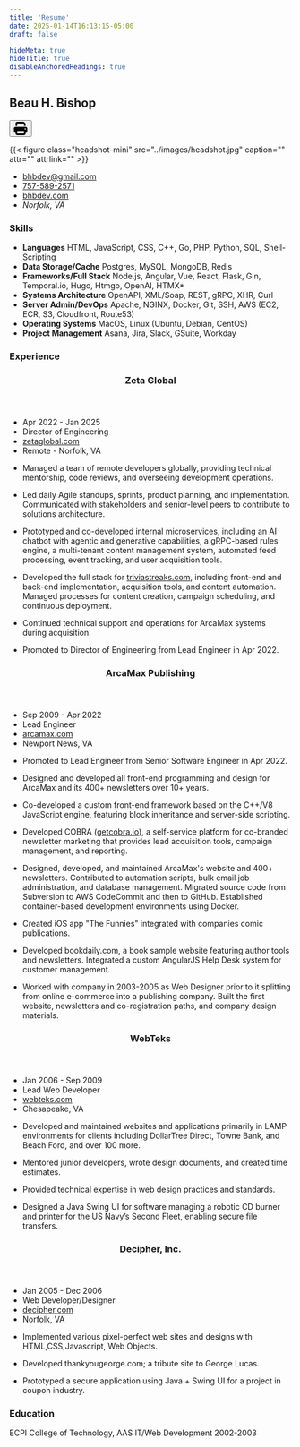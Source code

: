 ```yaml
---
title: 'Resume'
date: 2025-01-14T16:13:15-05:00
draft: false

hideMeta: true
hideTitle: true
disableAnchoredHeadings: true
---
```


<section class="res-header">
<h1>Beau H. Bishop</h1>

<button class="print" onclick="window.print()" title="Print">
 <svg xmlns="http://www.w3.org/2000/svg" viewBox="0 0 512 512" width="24" height="24"><!--!Font Awesome Free 6.7.2 by @fontawesome - https://fontawesome.com License - https://fontawesome.com/license/free Copyright 2025 Fonticons, Inc.--><path d="M128 0C92.7 0 64 28.7 64 64l0 96 64 0 0-96 226.7 0L384 93.3l0 66.7 64 0 0-66.7c0-17-6.7-33.3-18.7-45.3L400 18.7C388 6.7 371.7 0 354.7 0L128 0zM384 352l0 32 0 64-256 0 0-64 0-16 0-16 256 0zm64 32l32 0c17.7 0 32-14.3 32-32l0-96c0-35.3-28.7-64-64-64L64 192c-35.3 0-64 28.7-64 64l0 96c0 17.7 14.3 32 32 32l32 0 0 64c0 35.3 28.7 64 64 64l256 0c35.3 0 64-28.7 64-64l0-64zM432 248a24 24 0 1 1 0 48 24 24 0 1 1 0-48z"/></svg>
</button>

</section>



<div class="res-meta">

{{< figure class="headshot-mini" src="../images/headshot.jpg" caption="" attr="" attrlink="" >}} 

- [bhbdev@gmail.com](mailto:bhbdev@gmail.com)
- [757-589-2571](tel:17575892571)
- [bhbdev.com](https://bhbdev.com)
- *Norfolk, VA*

</div>


### Skills 

<div class="res-skills">

- **Languages** 
HTML, JavaScript, CSS, C++, Go, PHP, Python, SQL, Shell-Scripting
- **Data Storage/Cache** 
Postgres, MySQL, MongoDB, Redis
- **Frameworks/Full Stack**
Node.js, Angular, Vue, React, Flask, Gin, Temporal.io, Hugo, Htmgo, OpenAI, HTMX*
- **Systems Architecture** 
OpenAPI, XML/Soap, REST, gRPC, XHR, Curl
- **Server Admin/DevOps** 
Apache, NGINX, Docker, Git, SSH, AWS (EC2, ECR, S3, Cloudfront, Route53)
- **Operating Systems** 
MacOS, Linux (Ubuntu, Debian, CentOS)
- **Project Management** 
Asana, Jira, Slack, GSuite, Workday


</div>

### Experience

<div class="res-experience">

  <article class="res-job">
    <header>
      <h3>Zeta Global</h3>
    </header>
    <aside class="res-meta">
      <ul>
          <li class="tenure">Apr 2022 - Jan 2025</li>
          <li class="role">Director of Engineering</li>
          <li class="website"><a href="https://www.zetaglobal.com">zetaglobal.com</a></li>
          <li class="location">Remote - Norfolk, VA</li>
      </ul>
    </aside>
    <section class="res-highlights">

-  Managed a team of remote developers globally, providing technical mentorship, code reviews, and overseeing development operations.

- Led daily Agile standups, sprints, product planning, and implementation. Communicated with stakeholders and senior-level peers to contribute to solutions architecture.

- Prototyped and co-developed internal microservices, including an AI chatbot with agentic and generative capabilities, a gRPC-based rules engine, a multi-tenant content management system, automated feed processing, event tracking, and user acquisition tools.

- Developed the full stack for [triviastreaks.com](https://www.triviastreaks.com), including front-end and back-end implementation, acquisition tools, and content automation. Managed processes for content creation, campaign scheduling, and continuous deployment.

- Continued technical support and operations for ArcaMax systems during acquisition.

- Promoted to Director of Engineering from Lead Engineer in Apr 2022.


    </section>
  </article>

  <article class="res-job">
    <header>
      <h3>ArcaMax Publishing</h3>
    </header>
    <aside class="res-meta">
      <ul>
          <li class="tenure">Sep 2009 - Apr 2022</li>
          <li class="role">Lead Engineer</li>
          <li class="website"><a href="https://www.arcamax.com">arcamax.com</a></li>
          <li class="location">Newport News, VA</li>
      </ul>
    </aside>
    <section class="res-highlights">
    
  - Promoted to Lead Engineer from Senior Software Engineer in Apr 2022.

  - Designed and developed all front-end programming and design for ArcaMax and its 400+ newsletters over 10+ years.

  - Co-developed a custom front-end framework based on the C++/V8 JavaScript engine, featuring block inheritance and server-side scripting.

  - Developed COBRA ([getcobra.io](https://getcobra.io)), a self-service platform for co-branded newsletter marketing that provides lead acquisition tools, campaign management, and reporting.

  - Designed, developed, and maintained ArcaMax's website and 400+ newsletters. Contributed to automation scripts, bulk email job administration, and database management. Migrated source code from Subversion to AWS CodeCommit and then to GitHub. Established container-based development environments using Docker.
  
  - Created iOS app "The Funnies" integrated with companies comic publications.

  - Developed bookdaily.com, a book sample website featuring author tools and newsletters. Integrated a custom AngularJS Help Desk system for customer management.
  
  - Worked with company in 2003-2005 as Web Designer prior to it splitting from online e-commerce into a publishing company. Built the first website, newsletters and co-registration paths, and company design materials.


    </section>
  </article>

  <article class="res-job">
    <header>
      <h3>WebTeks</h3>
    </header>
    <aside class="res-meta">
      <ul>
      <li class="tenure">Jan 2006 - Sep 2009</li>
      <li class="role">Lead Web Developer</li>
      <li class="website"><a href="https://www.webteks.com">webteks.com</a></li>
      <li class="location">Chesapeake, VA</li>
      </ul>
    </aside>
    <section class="res-highlights">

  - Developed and maintained websites and applications primarily in LAMP environments for clients including DollarTree Direct, Towne Bank, and Beach Ford, and over 100 more.

  - Mentored junior developers, wrote design documents, and created time estimates.

  - Provided technical expertise in web design practices and standards.

  - Designed a Java Swing UI for software managing a robotic CD burner and printer for the US Navy’s Second Fleet, enabling secure file transfers.


    </section>
  </article>

  <article class="res-job">
    <header>
      <h3>Decipher, Inc.</h3>
    </header>
    <aside class="res-meta">
      <ul>
      <li class="tenure">Jan 2005 - Dec 2006</li>
      <li class="role">Web Developer/Designer</li>
      <li class="website"><a href="https://www.decipher.com">decipher.com</a></li>
      <li class="location">Norfolk, VA</li>
      </ul>
    </aside>
    <section class="res-highlights">

  - Implemented various pixel-perfect web sites and designs with HTML,CSS,Javascript, Web Objects.

  - Developed thankyougeorge.com; a tribute site to George Lucas.

  - Prototyped a secure application using Java + Swing UI for a project in coupon industry.


    </section>
  </article>

</div>

### Education 

ECPI College of Technology, AAS IT/Web Development 2002-2003
